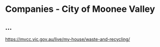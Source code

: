 # Companies - City of Moonee Valley

## ...

https://mvcc.vic.gov.au/live/my-house/waste-and-recycling/
